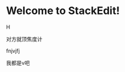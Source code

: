 
# Welcome to StackEdit!

H


对方就顶焦度计

fnjvjfj

我都是v吧
<!--stackedit_data:
eyJoaXN0b3J5IjpbLTE2MjQ2NjAxMjMsMTk0NTE0NDczNSw1NT
c2NTg1MjcsLTUyMzAxODA4NywtNzE1MjUxOTkwLC0xMTUyNDQ4
Njc0LC0xMzEzMzgxNzM0LDM1NDQyNDgxNiwtOTI1NzcwNzU4LC
0xNTY1MDA4MDI4LC0zMDUzNDUyMjldfQ==
-->